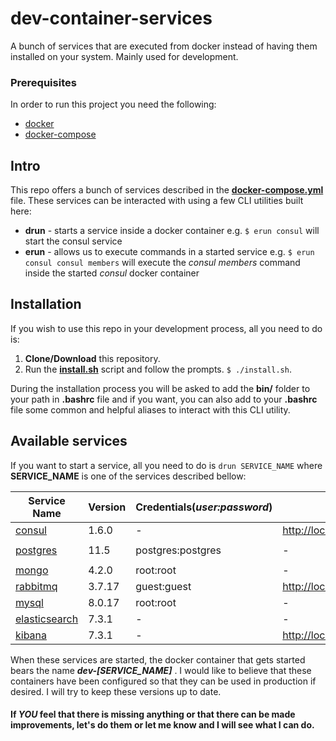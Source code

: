 # dev-container-services
A bunch of services that are executed from docker instead of having them installed 
on your system. Mainly used for development.

### Prerequisites
In order to run this project you need the following:
 - [docker](https://www.docker.com/community-edition#/download)
 - [docker-compose](https://docs.docker.com/compose/install/)

## Intro
This repo offers a bunch of services described in the [**docker-compose.yml**](resources/docker-compose.yml) file.
These services can be interacted with using a few CLI utilities built here:
 - **drun** - starts a service inside a docker container e.g. ```$ erun consul```
 will start the consul service 
 - **erun** - allows us to execute commands in a started service e.g. ```$ erun consul consul members``` 
 will execute the *consul members* command inside the started *consul* docker container 

## Installation
If you wish to use this repo in your development process, all you need to do is:
 1. **Clone/Download** this repository.
 2. Run the [**install.sh**](install.sh) script and follow the prompts. ```$ ./install.sh```.

 During the installation process you will be asked to add the **bin/** folder to 
 your path in **.bashrc** file and if you want, you can also add to your **.bashrc** 
 file some common and helpful aliases to interact with this CLI utility. 

## Available services
If you want to start a service, all you need to do is ```drun SERVICE_NAME``` where
**SERVICE_NAME** is one of the services described bellow:

Service Name | Version | Credentials(*user:password*) | UI | Alias
--- | --- | --- | --- | ---
[consul](https://www.consul.io/) | 1.6.0 | - | [http://localhost:8500](http://localhost:8500) | ```$ dconsul```
[postgres](https://www.postgresql.org/) | 11.5 | postgres:postgres | - | ```$ dpostgres```
[mongo](https://www.mongodb.com/) | 4.2.0 | root:root | - | ```$ dmongo```
[rabbitmq](https://www.rabbitmq.com/) | 3.7.17 | guest:guest | [http://localhost:15672](http://localhost:15672) | ```$ drabbit```
[mysql](https://www.mysql.com/) | 8.0.17 | root:root | - | ```$ dmysql```
[elasticsearch](https://www.elastic.co/products/elasticsearch/) | 7.3.1 | - | - | ```$ elastic```
[kibana](https://www.elastic.co/products/kibana) | 7.3.1 | - | [http://localhost:5601](http://localhost:5601) | ```$ dkibana```

When these services are started, the docker container that gets started bears the
name ***dev-[SERVICE_NAME]*** . I would like to believe that these containers have
been configured so that they can be used in production if desired. I will try to keep these versions up to date.

#### If ***YOU*** feel that there is missing anything or that there can be made improvements, let's do them or let me know and I will see what I can do.


